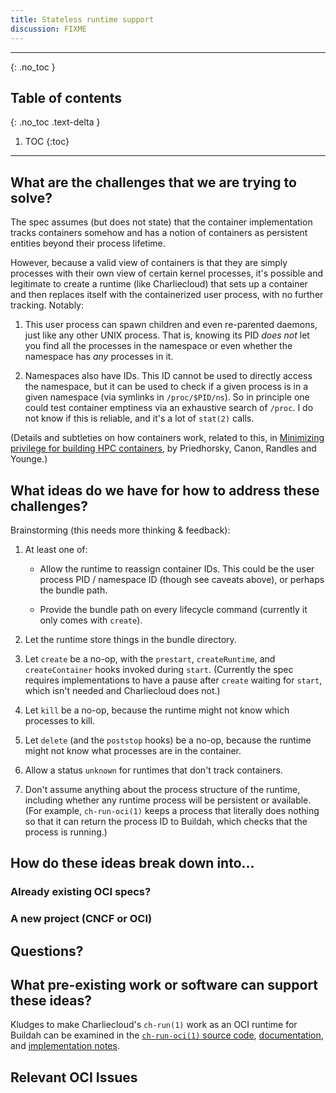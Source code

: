 ```yaml
---
title: Stateless runtime support
discussion: FIXME
---
```


---

{: .no_toc }

## Table of contents
{: .no_toc .text-delta }

1. TOC
{:toc}

---

## What are the challenges that we are trying to solve?

The spec assumes (but does not state) that the container implementation tracks
containers somehow and has a notion of containers as persistent entities
beyond their process lifetime.

However, because a valid view of containers is that they are simply processes
with their own view of certain kernel processes, it's possible and legitimate
to create a runtime (like Charliecloud) that sets up a container and then
replaces itself with the containerized user process, with no further tracking.
Notably:

1. This user process can spawn children and even re-parented daemons, just
   like any other UNIX process. That is, knowing its PID *does not* let you
   find all the processes in the namespace or even whether the namespace has
   *any* processes in it.

1. Namespaces also have IDs. This ID cannot be used to directly access the
   namespace, but it can be used to check if a given process is in a given
   namespace (via symlinks in `/proc/$PID/ns`). So in principle one could test
   container emptiness via an exhaustive search of `/proc`. I do not know if
   this is reliable, and it's a lot of `stat(2)` calls.

(Details and subtleties on how containers work, related to this, in
[Minimizing privilege for building HPC containers][1], by Priedhorsky, Canon,
Randles and Younge.)

[1]: https://arxiv.org/abs/2104.07508

## What ideas do we have for how to address these challenges?

Brainstorming (this needs more thinking & feedback):

1. At least one of:

   * Allow the runtime to reassign container IDs. This could be the user
     process PID / namespace ID (though see caveats above), or perhaps the
     bundle path.

   * Provide the bundle path on every lifecycle command (currently it only
     comes with `create`).

2. Let the runtime store things in the bundle directory.

3. Let `create` be a no-op, with the `prestart`, `createRuntime`, and
   `createContainer` hooks invoked during `start`. (Currently the spec
   requires implementations to have a pause after `create` waiting for
   `start`, which isn't needed and Charliecloud does not.)

4. Let `kill` be a no-op, because the runtime might not know which processes
   to kill.

5. Let `delete` (and the `poststop` hooks) be a no-op, because the runtime
   might not know what processes are in the container.

6. Allow a status `unknown` for runtimes that don't track containers.

7. Don't assume anything about the process structure of the runtime, including
   whether any runtime process will be persistent or available. (For example,
   `ch-run-oci(1)` keeps a process that literally does nothing so that it can
   return the process ID to Buildah, which checks that the process is
   running.)

## How do these ideas break down into...

### Already existing OCI specs?


### A new project (CNCF or OCI)


## Questions?


## What pre-existing work or software can support these ideas?

Kludges to make Charliecloud's `ch-run(1)` work as an OCI runtime for Buildah
can be examined in the [`ch-run-oci(1)` source code][1], [documentation][2],
and [implementation notes][3].

[1]: https://github.com/hpc/charliecloud/blob/e6413c9d0dcfe4e860d1fe63ce990247e0f361de/bin/ch-run-oci.py.in
[2]: https://hpc.github.io/charliecloud/command-usage.html#ch-run-oci
[3]: https://hpc.github.io/charliecloud/dev.html#oci-technical-notes

## Relevant OCI Issues

